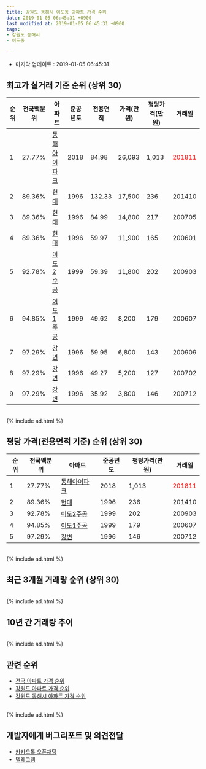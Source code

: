 ```yaml
---
title: 강원도 동해시 이도동 아파트 가격 순위
date: 2019-01-05 06:45:31 +0900
last_modified_at: 2019-01-05 06:45:31 +0900
tags:
- 강원도 동해시
- 이도동

---
```


* 마지막 업데이트 : 2019-01-05 06:45:31

## 최고가 실거래 기준 순위 (상위 30)


|순위|전국백분위|아파트|준공년도|전용면적|가격(만원)|평당가격(만원)|거래일|
|---|---|---|---|---|---|---|---|
|1|27.77%|[동해아이파크](https://search.naver.com/search.naver?query=%EA%B0%95%EC%9B%90%EB%8F%84+%EB%8F%99%ED%95%B4%EC%8B%9C+%EC%9D%B4%EB%8F%84%EB%8F%99+%EB%8F%99%ED%95%B4%EC%95%84%EC%9D%B4%ED%8C%8C%ED%81%AC)|2018|84.98|26,093|1,013|<span style="color:red">201811</span>|
|2|89.36%|[현대](https://search.naver.com/search.naver?query=%EA%B0%95%EC%9B%90%EB%8F%84+%EB%8F%99%ED%95%B4%EC%8B%9C+%EC%9D%B4%EB%8F%84%EB%8F%99+%ED%98%84%EB%8C%80)|1996|132.33|17,500|236|201410|
|3|89.36%|[현대](https://search.naver.com/search.naver?query=%EA%B0%95%EC%9B%90%EB%8F%84+%EB%8F%99%ED%95%B4%EC%8B%9C+%EC%9D%B4%EB%8F%84%EB%8F%99+%ED%98%84%EB%8C%80)|1996|84.99|14,800|217|200705|
|4|89.36%|[현대](https://search.naver.com/search.naver?query=%EA%B0%95%EC%9B%90%EB%8F%84+%EB%8F%99%ED%95%B4%EC%8B%9C+%EC%9D%B4%EB%8F%84%EB%8F%99+%ED%98%84%EB%8C%80)|1996|59.97|11,900|165|200601|
|5|92.78%|[이도2주공](https://search.naver.com/search.naver?query=%EA%B0%95%EC%9B%90%EB%8F%84+%EB%8F%99%ED%95%B4%EC%8B%9C+%EC%9D%B4%EB%8F%84%EB%8F%99+%EC%9D%B4%EB%8F%842%EC%A3%BC%EA%B3%B5)|1999|59.39|11,800|202|200903|
|6|94.85%|[이도1주공](https://search.naver.com/search.naver?query=%EA%B0%95%EC%9B%90%EB%8F%84+%EB%8F%99%ED%95%B4%EC%8B%9C+%EC%9D%B4%EB%8F%84%EB%8F%99+%EC%9D%B4%EB%8F%841%EC%A3%BC%EA%B3%B5)|1999|49.62|8,200|179|200607|
|7|97.29%|[강변](https://search.naver.com/search.naver?query=%EA%B0%95%EC%9B%90%EB%8F%84+%EB%8F%99%ED%95%B4%EC%8B%9C+%EC%9D%B4%EB%8F%84%EB%8F%99+%EA%B0%95%EB%B3%80)|1996|59.95|6,800|143|200909|
|8|97.29%|[강변](https://search.naver.com/search.naver?query=%EA%B0%95%EC%9B%90%EB%8F%84+%EB%8F%99%ED%95%B4%EC%8B%9C+%EC%9D%B4%EB%8F%84%EB%8F%99+%EA%B0%95%EB%B3%80)|1996|49.27|5,200|127|200702|
|9|97.29%|[강변](https://search.naver.com/search.naver?query=%EA%B0%95%EC%9B%90%EB%8F%84+%EB%8F%99%ED%95%B4%EC%8B%9C+%EC%9D%B4%EB%8F%84%EB%8F%99+%EA%B0%95%EB%B3%80)|1996|35.92|3,800|146|200712|


<br>
{% include ad.html %}
<br>

## 평당 가격(전용면적 기준) 순위 (상위 30)


|순위|전국백분위|아파트|준공년도|평당가격(만원)|거래일|
|---|---|---|---|---|---|
|1|27.77%|[동해아이파크](https://search.naver.com/search.naver?query=%EA%B0%95%EC%9B%90%EB%8F%84+%EB%8F%99%ED%95%B4%EC%8B%9C+%EC%9D%B4%EB%8F%84%EB%8F%99+%EB%8F%99%ED%95%B4%EC%95%84%EC%9D%B4%ED%8C%8C%ED%81%AC)|2018|1,013|<span style="color:red">201811</span>|
|2|89.36%|[현대](https://search.naver.com/search.naver?query=%EA%B0%95%EC%9B%90%EB%8F%84+%EB%8F%99%ED%95%B4%EC%8B%9C+%EC%9D%B4%EB%8F%84%EB%8F%99+%ED%98%84%EB%8C%80)|1996|236|201410|
|3|92.78%|[이도2주공](https://search.naver.com/search.naver?query=%EA%B0%95%EC%9B%90%EB%8F%84+%EB%8F%99%ED%95%B4%EC%8B%9C+%EC%9D%B4%EB%8F%84%EB%8F%99+%EC%9D%B4%EB%8F%842%EC%A3%BC%EA%B3%B5)|1999|202|200903|
|4|94.85%|[이도1주공](https://search.naver.com/search.naver?query=%EA%B0%95%EC%9B%90%EB%8F%84+%EB%8F%99%ED%95%B4%EC%8B%9C+%EC%9D%B4%EB%8F%84%EB%8F%99+%EC%9D%B4%EB%8F%841%EC%A3%BC%EA%B3%B5)|1999|179|200607|
|5|97.29%|[강변](https://search.naver.com/search.naver?query=%EA%B0%95%EC%9B%90%EB%8F%84+%EB%8F%99%ED%95%B4%EC%8B%9C+%EC%9D%B4%EB%8F%84%EB%8F%99+%EA%B0%95%EB%B3%80)|1996|146|200712|


<br>
{% include ad.html %}
<br>

## 최근 3개월 거래량 순위 (상위 30)


<div style="width:100%;">
    <canvas id="deal_count_ranking" height="250"></canvas>
</div>


<script>
new Chart(document.getElementById("deal_count_ranking"), {
    type: 'horizontalBar',
    data: {
        labels: ['이도2주공', '현대', '이도1주공', '동해아이파크'],
        datasets: [{
            label: '실거래 수',
            data: [5, 2, 2, 1],
            borderColor: "rgba(255, 0, 128, 1)",
            backgroundColor: "rgba(255, 0, 128, 0.5)",
            fill: false,
        }]
    },
    options: {
        responsive: true,
        title: {
            display: true,
            text: '최근 3개월 거래량 순위'
        },
        tooltips: {
            mode: 'index',
            intersect: false,
            callbacks: {
                title: function(tooltipItems, data) {
                    return "실거래 수:";
                },
                label: function(tooltipItem, data) {
                    return data.labels[tooltipItem.index] + ": " + tooltipItem.xLabel;
                }
            }
        },
        hover: {
            mode: 'nearest',
            intersect: true
        },
        scales: {
            xAxes: [{
                display: true,
                scaleLabel: {
                    display: true,
                    labelString: '실거래 수'
                },
                ticks: {
                    suggestedMin: 0,
                }
            }],
            yAxes: [{
                display: true,
                ticks: {
                    autoSkip: false,
                    callback: function(value, index, values) {
                        if (value.length > 15)
                            return value.substr(0, 13) + "...";
                        else
                            return value;
                    }
                },
                scaleLabel: {
                    display: false,
                }
            }]
        }
    }
});

</script>


<br>
{% include ad.html %}
<br>

## 10년 간 거래량 추이


<div style="width:100%;">
    <canvas id="deal_progress" height="250"></canvas>
</div>

<script>
new Chart(document.getElementById("deal_progress"), {
    type: 'line',
    data: {
        labels: ['200901','200902','200903','200904','200905','200906','200907','200908','200909','200910','200911','200912','201001','201002','201003','201004','201005','201006','201007','201008','201009','201010','201011','201012','201101','201102','201103','201104','201105','201106','201107','201108','201109','201110','201111','201112','201201','201202','201203','201204','201205','201206','201207','201208','201209','201210','201211','201212','201301','201302','201303','201304','201305','201306','201307','201308','201309','201310','201311','201312','201401','201402','201403','201404','201405','201406','201407','201408','201409','201410','201411','201412','201501','201502','201503','201504','201505','201506','201507','201508','201509','201510','201511','201512','201601','201602','201603','201604','201605','201606','201607','201608','201609','201610','201611','201612','201701','201702','201703','201704','201705','201706','201707','201708','201709','201710','201711','201712','201801','201802','201803','201804','201805','201806','201807','201808','201809','201810','201811','201812','201901'],
        datasets: [{
            label: '실거래 수',
            pointRadius: 1,
            data: [2, 6, 10, 6, 5, 3, 3, 9, 8, 11, 9, 6, 5, 5, 5, 15, 8, 9, 13, 4, 8, 8, 10, 8, 5, 9, 8, 7, 2, 8, 2, 5, 5, 4, 6, 4, 6, 5, 6, 3, 3, 5, 5, 3, 3, 14, 5, 3, 3, 5, 8, 10, 14, 6, 5, 5, 9, 6, 5, 9, 6, 3, 11, 6, 10, 3, 4, 12, 4, 12, 5, 7, 7, 9, 13, 8, 10, 1, 9, 5, 9, 9, 4, 3, 4, 2, 12, 4, 4, 3, 4, 5, 5, 9, 4, 6, 7, 8, 7, 4, 12, 5, 4, 9, 5, 7, 6, 3, 6, 4, 6, 7, 8, 3, 0, 6, 4, 11, 5, 5, 0],
            borderColor: "rgba(255, 201, 14, 1)",
            backgroundColor: "rgba(255, 201, 14, 0.5)",
            fill: true,
        }]
    },
    options: {
        responsive: true,
        title: {
            display: true,
            text: '10년간 거래량 추이'
        },
        tooltips: {
            mode: 'index',
            intersect: false,
        },
        hover: {
            mode: 'nearest',
            intersect: true
        },
        scales: {
            xAxes: [{
                display: true,
                scaleLabel: {
                    display: true,
                    labelString: '년/월'
                }
            }],
            yAxes: [{
                display: true,
                ticks: {
                    suggestedMin: 0,
                },
                scaleLabel: {
                    display: true,
                    labelString: '실거래 수'
                }
            }]
        }
    }
});

</script>


<br>
{% include ad.html %}
<br>

## 관련 순위

- [전국 아파트 가격 순위](https://inasie.github.io/apt-ranking/전국)
- [강원도 아파트 가격 순위](https://inasie.github.io/apt-ranking/강원도)
- [강원도 동해시 아파트 가격 순위](https://inasie.github.io/apt-ranking/강원도-동해시)


<br>
{% include ad.html %}
<br>

## 개발자에게 버그리포트 및 의견전달

- [카카오톡 오픈채팅](https://open.kakao.com/o/gLJUAP4)
- [텔레그램](https://t.me/inasie)

